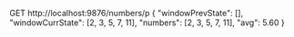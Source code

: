 GET http://localhost:9876/numbers/p
{
    "windowPrevState": [],
    "windowCurrState": [2, 3, 5, 7, 11],
    "numbers": [2, 3, 5, 7, 11],
    "avg": 5.60
}
